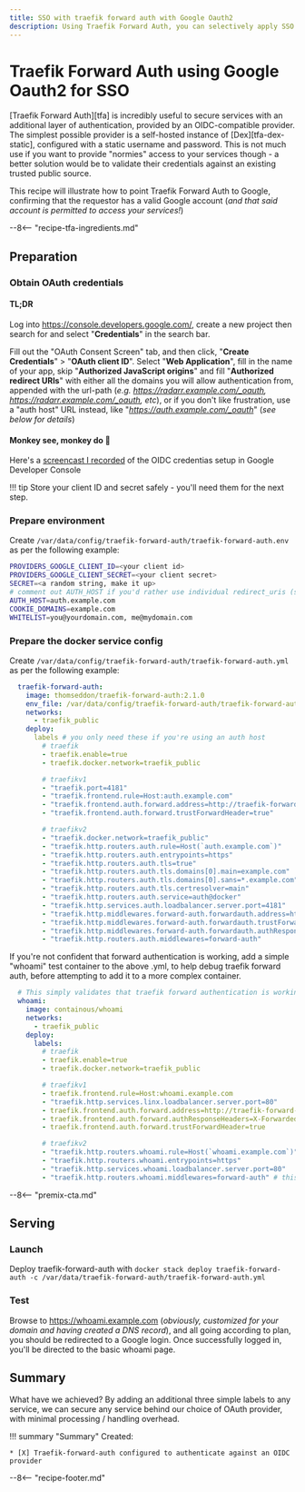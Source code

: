 ```yaml
---
title: SSO with traefik forward auth with Google Oauth2
description: Using Traefik Forward Auth, you can selectively apply SSO to your Docker services, using Google Oauth2 / OIDC as your authentication backend!
---
```

# Traefik Forward Auth using Google Oauth2 for SSO

[Traefik Forward Auth][tfa] is incredibly useful to secure services with an additional layer of authentication, provided by an OIDC-compatible provider. The simplest possible provider is a self-hosted instance of [Dex][tfa-dex-static], configured with a static username and password. This is not much use if you want to provide "normies" access to your services though - a better solution would be to validate their credentials against an existing trusted public source.

This recipe will illustrate how to point Traefik Forward Auth to Google, confirming that the requestor has a valid Google account (*and that said account is permitted to access your services!*)

--8<-- "recipe-tfa-ingredients.md"

## Preparation

### Obtain OAuth credentials

#### TL;DR

Log into <https://console.developers.google.com/>, create a new project then search for and select "**Credentials**" in the search bar.

 Fill out the "OAuth Consent Screen" tab, and then click, "**Create Credentials**" > "**OAuth client ID**". Select "**Web Application**", fill in the name of your app, skip "**Authorized JavaScript origins**" and fill "**Authorized redirect URIs**" with either all the domains you will allow authentication from, appended with the url-path (*e.g. <https://radarr.example.com/_oauth>, <https://radarr.example.com/_oauth>, etc*), or if you don't like frustration, use a "auth host" URL instead, like "*<https://auth.example.com/_oauth>*" (*see below for details*)

#### Monkey see, monkey do 🙈

Here's a [screencast I recorded](https://static.funkypenguin.co.nz/2021/screencast_2021-01-29_22-29-33.gif) of the OIDC credentias setup in Google Developer Console

!!! tip
    Store your client ID and secret safely - you'll need them for the next step.

### Prepare environment

Create `/var/data/config/traefik-forward-auth/traefik-forward-auth.env` as per the following example:

```bash
PROVIDERS_GOOGLE_CLIENT_ID=<your client id>
PROVIDERS_GOOGLE_CLIENT_SECRET=<your client secret>
SECRET=<a random string, make it up>
# comment out AUTH_HOST if you'd rather use individual redirect_uris (slightly less complicated but more work)
AUTH_HOST=auth.example.com
COOKIE_DOMAINS=example.com
WHITELIST=you@yourdomain.com, me@mydomain.com
```

### Prepare the docker service config

Create `/var/data/config/traefik-forward-auth/traefik-forward-auth.yml` as per the following example:

```yaml
  traefik-forward-auth:
    image: thomseddon/traefik-forward-auth:2.1.0
    env_file: /var/data/config/traefik-forward-auth/traefik-forward-auth.env
    networks:
      - traefik_public
    deploy:
      labels # you only need these if you're using an auth host
        # traefik
        - traefik.enable=true
        - traefik.docker.network=traefik_public

        # traefikv1
        - "traefik.port=4181"
        - "traefik.frontend.rule=Host:auth.example.com"
        - "traefik.frontend.auth.forward.address=http://traefik-forward-auth:4181"
        - "traefik.frontend.auth.forward.trustForwardHeader=true"

        # traefikv2
        - "traefik.docker.network=traefik_public"
        - "traefik.http.routers.auth.rule=Host(`auth.example.com`)"
        - "traefik.http.routers.auth.entrypoints=https"
        - "traefik.http.routers.auth.tls=true"
        - "traefik.http.routers.auth.tls.domains[0].main=example.com"
        - "traefik.http.routers.auth.tls.domains[0].sans=*.example.com"        
        - "traefik.http.routers.auth.tls.certresolver=main"
        - "traefik.http.routers.auth.service=auth@docker"
        - "traefik.http.services.auth.loadbalancer.server.port=4181"
        - "traefik.http.middlewares.forward-auth.forwardauth.address=http://traefik-forward-auth:4181"
        - "traefik.http.middlewares.forward-auth.forwardauth.trustForwardHeader=true"
        - "traefik.http.middlewares.forward-auth.forwardauth.authResponseHeaders=X-Forwarded-User"
        - "traefik.http.routers.auth.middlewares=forward-auth"
```

If you're not confident that forward authentication is working, add a simple "whoami" test container to the above .yml, to help debug traefik forward auth, before attempting to add it to a more complex container.

```yaml
  # This simply validates that traefik forward authentication is working
  whoami:
    image: containous/whoami
    networks:
      - traefik_public
    deploy:
      labels:
        # traefik
        - traefik.enable=true
        - traefik.docker.network=traefik_public

        # traefikv1
        - traefik.frontend.rule=Host:whoami.example.com
        - "traefik.http.services.linx.loadbalancer.server.port=80"
        - traefik.frontend.auth.forward.address=http://traefik-forward-auth:4181
        - traefik.frontend.auth.forward.authResponseHeaders=X-Forwarded-User
        - traefik.frontend.auth.forward.trustForwardHeader=true        

        # traefikv2
        - "traefik.http.routers.whoami.rule=Host(`whoami.example.com`)"
        - "traefik.http.routers.whoami.entrypoints=https"
        - "traefik.http.services.whoami.loadbalancer.server.port=80"
        - "traefik.http.routers.whoami.middlewares=forward-auth" # this line enforces traefik-forward-auth  

```

--8<-- "premix-cta.md"

## Serving

### Launch

Deploy traefik-forward-auth with ```docker stack deploy traefik-forward-auth -c /var/data/traefik-forward-auth/traefik-forward-auth.yml```

### Test

Browse to <https://whoami.example.com> (*obviously, customized for your domain and having created a DNS record*), and all going according to plan, you should be redirected to a Google login. Once successfully logged in, you'll be directed to the basic whoami page.

## Summary

What have we achieved? By adding an additional three simple labels to any service, we can secure any service behind our choice of OAuth provider, with minimal processing / handling overhead.

!!! summary "Summary"
    Created:

    * [X] Traefik-forward-auth configured to authenticate against an OIDC provider

[^1]: Be sure to populate `WHITELIST` in `traefik-forward-auth.env`, else you'll happily be granting **any** authenticated Google account access to your services!

--8<-- "recipe-footer.md"
